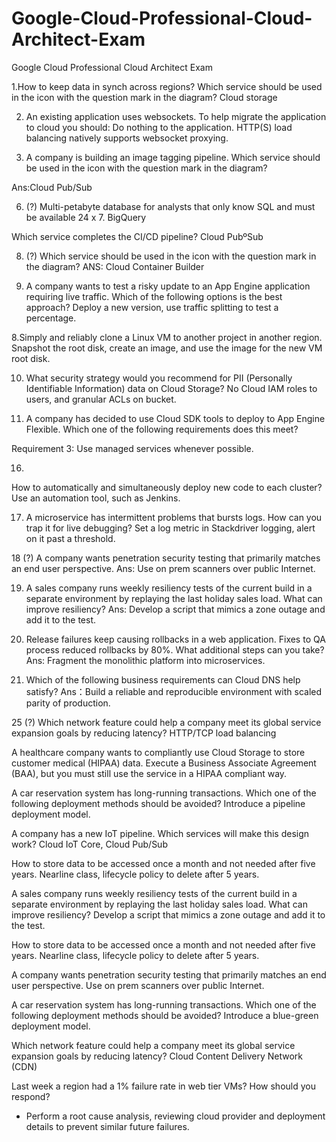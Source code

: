 # Google-Cloud-Professional-Cloud-Architect-Exam
Google Cloud Professional Cloud Architect Exam

1.How to keep data in synch across regions? Which service should be used in the icon with the question mark in the diagram?
Cloud storage


2. An existing application uses websockets. To help migrate the application to cloud you should:
Do nothing to the application. HTTP(S) load balancing natively supports websocket proxying.

3. A company is building an image tagging pipeline. Which service should be used in the icon with the question mark in the diagram?

Ans:Cloud Pub/Sub

6. (?) Multi-petabyte database for analysts that only know SQL and must be available 24 x 7.
BigQuery

Which service completes the CI/CD pipeline?
Cloud PubºSub

8. (?) Which service should be used in the icon with the question mark in the diagram?
ANS: Cloud Container Builder


15. A company wants to test a risky update to an App Engine application requiring live traffic. Which of the following options is the best approach?
Deploy a new version, use traffic splitting to test a percentage.

8.Simply and reliably clone a Linux VM to another project in another region.
Snapshot the root disk, create an image, and use the image for the new VM root disk.

10. What security strategy would you recommend for PII (Personally Identifiable Information) data on Cloud Storage?
No Cloud IAM roles to users, and granular ACLs on bucket.

11. A company has decided to use Cloud SDK tools to deploy to App Engine Flexible. Which one of the following requirements does this meet?

Requirement 3: Use managed services whenever possible.


16. 
How to automatically and simultaneously deploy new code to each cluster?
Use an automation tool, such as Jenkins.


17. A microservice has intermittent problems that bursts logs. How can you trap it for live debugging?
Set a log metric in Stackdriver logging, alert on it past a threshold.

18 (?)
A company wants penetration security testing that primarily matches an end user perspective.
Ans: Use on prem scanners over public Internet.



19. A sales company runs weekly resiliency tests of the current build in a separate environment by replaying the last holiday sales load. What can improve resiliency?
Ans: Develop a script that mimics a zone outage and add it to the test.

20. Release failures keep causing rollbacks in a web application. Fixes to QA process reduced rollbacks by 80%. What additional steps can you take?
Ans: Fragment the monolithic platform into microservices.


12. Which of the following business requirements can Cloud DNS help satisfy?
Ans：Build a reliable and reproducible environment with scaled parity of production.

25 (?) Which network feature could help a company meet its global service expansion goals by reducing latency?
HTTP/TCP load balancing


A healthcare company wants to compliantly use Cloud Storage to store customer medical (HIPAA) data.
Execute a Business Associate Agreement (BAA), but you must still use the service in a HIPAA compliant way.


A car reservation system has long-running transactions. Which one of the following deployment methods should be avoided?
Introduce a pipeline deployment model.


A company has a new IoT pipeline. Which services will make this design work?
Cloud IoT Core, Cloud Pub/Sub

How to store data to be accessed once a month and not needed after five years.
Nearline class, lifecycle policy to delete after 5 years.

A sales company runs weekly resiliency tests of the current build in a separate environment by replaying the last holiday sales load. What can improve resiliency?
Develop a script that mimics a zone outage and add it to the test.


How to store data to be accessed once a month and not needed after five years.
Nearline class, lifecycle policy to delete after 5 years.

A company wants penetration security testing that primarily matches an end user perspective.
Use on prem scanners over public Internet.

A car reservation system has long-running transactions. Which one of the following deployment methods should be avoided?
Introduce a blue-green deployment model.

Which network feature could help a company meet its global service expansion goals by reducing latency?
Cloud Content Delivery Network (CDN)

Last week a region had a 1% failure rate in web tier VMs? How should you respond?
- Perform a root cause analysis, reviewing cloud provider and deployment details to prevent similar future failures.



